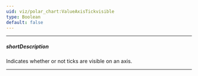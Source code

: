 ```yaml
---
uid: viz/polar_chart:ValueAxisTickvisible
type: Boolean
default: false
---
```

---
##### shortDescription
Indicates whether or not ticks are visible on an axis.

---
